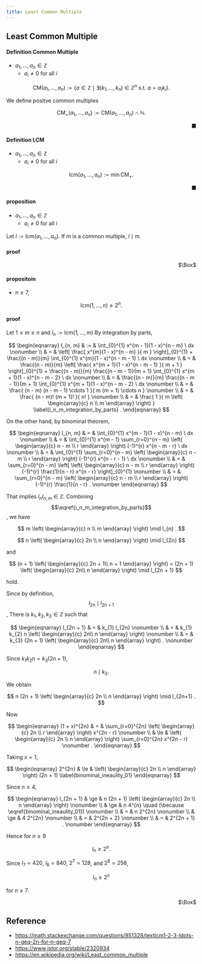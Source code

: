 ```yaml
---
title: Least Common Multiple
---
```


## Least Common Multiple

#### Definition Common Multiple
- $a_{1}, \ldots, a_{n} \in \mathbb{Z}$
    - $a_{i} \neq 0$ for all $i$

$$
    \mathrm{CM}(a_{1}, \ldots, a_{n})
    :=
    \{
        a \in \mathbb{Z}
        \mid
        \exists (k_{1}, \ldots, k_{n}) \in \mathbb{Z}^{n}
        \text{ s.t. }
        a = a_{i} k_{i}
    \}
    .
$$

We define positve common multiples

$$
    \mathrm{CM}_{+}(a_{1}, \ldots, a_{n})
    :=
    \mathrm{CM}(a_{1}, \ldots, a_{n})
    \cap
    \mathbb{N}
    .
$$

<div class="end-of-statement" style="text-align: right">■</div>


#### Definition LCM
- $a_{1}, \ldots, a_{n} \in \mathbb{Z}$
    - $a_{i} \neq 0$ for all $i$

$$
    \mathrm{lcm}(a_{1}, \ldots, a_{n})
    :=
    \min \mathrm{CM}_{+}
    .
$$

<div class="end-of-statement" style="text-align: right">■</div>

#### proposition
- $a_{1}, \ldots, a_{n} \in \mathbb{Z}$
    - $a_{i} \neq 0$ for all $i$

Let $l := \mathrm{lcm}(a_{1}, \ldots, a_{n})$.
If $m$ is a common multiple, $l \mid m$.

#### proof

<div class="QED" style="text-align: right">$\Box$</div>

#### propositoin
- $n \ge 7$,

$$
    \mathrm{lcm}(1, \ldots, n)
    \ge
    2^{n}
    .
$$

#### proof
Let $1 \le m \le n$ and $l_{n} := \mathrm{lcm}(1, \ldots, m)$
By integration by parts,

$$
\begin{eqnarray}
    I_{n, m}
    & := &
        \int_{0}^{1}
            x^{m - 1}(1 - x)^{n - m}
        \ dx
    \nonumber
    \\
    & = &
        \left[
            \frac{
                x^{m}(1 - x)^{n - m}
            }{
                m
            }
        \right]_{0}^{1}
        +
        \frac{(n - m)}{m}
        \int_{0}^{1}
            x^{m}(1 - x)^{n - m - 1}
        \ dx
    \nonumber
    \\
    & = &
        \frac{(n - m)}{m}
        \left[
            \frac{
                x^{m + 1}(1 - x)^{n - m - 1}
            }{
                m + 1
            }
        \right]_{0}^{1}
        +
        \frac{(n - m)}{m}
        \frac{(n - m - 1)}{m + 1}
        \int_{0}^{1}
            x^{m + 1}(1 - x)^{n - m - 2}
        \ dx
    \nonumber
    \\
    & = &
        \frac{(n - m)}{m}
        \frac{(n - m - 1)}{m + 1}
        \int_{0}^{1}
            x^{m + 1}(1 - x)^{n - m - 2}
        \ dx
    \nonumber
    \\
    & = &
        \frac{
            (n - m) (n - m - 1) \cdots 1
        }{
            m (m + 1) \cdots n
        }
    \nonumber
    \\
    & = &
        \frac{
            (n - m)! (m + 1)!
        }{
            n!
        }
    \nonumber
    \\
    & = &
        \frac{
            1
        }{
            m
            \left(
                \begin{array}{c}
                    n \\
                    m
                \end{array}
            \right)
        }
        \label{i_n_m_integration_by_parts}
    .
\end{eqnarray}
$$

On the other hand, by binominal theorem,


$$
\begin{eqnarray}
    I_{n, m}
    & = &
        \int_{0}^{1}
            x^{m - 1}(1 - x)^{n - m}
        \ dx
    \nonumber
    \\
    & = &
        \int_{0}^{1}
            x^{m - 1}
            \sum_{r=0}^{n - m}
                \left(
                    \begin{array}{c}
                        n - m \\
                        r
                    \end{array}
                \right)
                (-1)^{r}
                x^{n - m - r}
        \ dx
    \nonumber
    \\
    & = &
        \int_{0}^{1}
            \sum_{r=0}^{n - m}
                \left(
                    \begin{array}{c}
                        n - m \\
                        r
                    \end{array}
                \right)
                (-1)^{r}
                x^{n - r - 1}
        \ dx
    \nonumber
    \\
    & = &
        \sum_{r=0}^{n - m}
            \left[
                \left(
                    \begin{array}{c}
                        n - m \\
                        r
                    \end{array}
                \right)
                (-1)^{r}
                \frac{1}{n - r}
                x^{n - r}
            \right]_{0}^{1}
    \nonumber
    \\
    & = &
        \sum_{r=0}^{n - m}
            \left(
                \begin{array}{c}
                    n - m \\
                    r
                \end{array}
            \right)
            (-1)^{r}
            \frac{1}{n - r}
    .
    \nonumber
\end{eqnarray}
$$

That implies $l_{n} I_{n, m} \in \mathbb{Z}$.
Combining $$\eqref{i_n_m_integration_by_parts}$$, we have

$$
    m
    \left(
        \begin{array}{c}
            n \\
            m
        \end{array}
    \right)
    \mid
    l_{n}
    .
$$

$$
    n
    \left(
        \begin{array}{c}
            2n \\
            n
        \end{array}
    \right)
    \mid
    l_{2n}
$$

and

$$
    (n + 1)
    \left(
        \begin{array}{c}
            2n + 1\\
            n + 1
        \end{array}
    \right)
    =
    (2n + 1)
    \left(
        \begin{array}{c}
            2n\\
            n
        \end{array}
    \right)
    \mid
    l_{2n + 1}
$$

hold.

Since by definition, $$l_{2n} \mid l_{2n+1}$$,
There is $k_{1}, k_{2}, k_{3} \in \mathbb{Z}$ such that

$$
\begin{eqnarray}
    l_{2n + 1}
    & = &
        k_{1}
        l_{2n}
    \nonumber
    \\
    & = &
        k_{1}
        k_{2}
        n
        \left(
            \begin{array}{c}
                2n\\
                n
            \end{array}
        \right)
    \nonumber
    \\
    & = &
        k_{3}
        (2n + 1)
        \left(
            \begin{array}{c}
                2n\\
                n
            \end{array}
        \right)
    .
    \nonumber
\end{eqnarray}
$$

Since $k_{1}k_{2} n = k_{3} (2n + 1)$,

$$
    n \mid k_{3}.
$$

We obtain

$$
    n (2n + 1)
    \left(
        \begin{array}{c}
            2n \\
            n
        \end{array}
    \right)
    \mid
    l_{2n+1}
    .
$$

Now

$$
\begin{eqnarray}
    (1 + x)^{2n}
    & = &
        \sum_{r=0}^{2n}
            \left(
                \begin{array}{c}
                    2n \\
                    r
                \end{array}
            \right)
            x^{2n - r}
    \nonumber
    \\
    & \le &
        \left(
            \begin{array}{c}
                2n \\
                n
            \end{array}
        \right)
        \sum_{r=0}^{2n}
            x^{2n - r}
    \nonumber
    .
\end{eqnarray}
$$

Taking $x = 1$,

$$
\begin{eqnarray}
    2^{2n}
    & \le &
        \left(
            \begin{array}{c}
                2n \\
                n
            \end{array}
        \right)
        (2n + 1)
        \label{binominal_ineaulity_01}
\end{eqnarray}
$$

Since $n \ge 4$,

$$
\begin{eqnarray}
    l_{2n + 1}
    & \ge &
        n (2n + 1)
        \left(
            \begin{array}{c}
                2n \\
                n
            \end{array}
        \right)
    \nonumber
    \\
    & \ge &
        n 4^{n}
        \quad
        (\because \eqref{binominal_ineaulity_01})
    \nonumber
    \\
    & = &
        n 2^{2n}
    \nonumber
    \\
    & \ge &
        4 2^{2n}
    \nonumber
    \\
    & = &
        2^{2n + 2}
    \nonumber
    \\
    & = &
        2^{2n + 1}
    .
    \nonumber
\end{eqnarray}
$$

Hence for $n \ge 9$

$$
    l_{n}
    \ge
    2^{n}
    .
$$

Since $l_{7} = 420$, $l_{8} = 840$, $2^{7} = 128$, and $2^{8} = 256$,

$$
    l_{n}
    \ge
    2^{n}
$$

for $n \ge 7$.

<div class="QED" style="text-align: right">$\Box$</div>


## Reference
- https://math.stackexchange.com/questions/851328/textlcm1-2-3-ldots-n-geq-2n-for-n-geq-7
- https://www.jstor.org/stable/2320934
- https://en.wikipedia.org/wiki/Least_common_multiple
